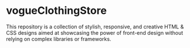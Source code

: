 # vogueClothingStore
This repository is a collection of stylish, responsive, and creative HTML &amp; CSS designs aimed at showcasing the power of front-end design without relying on complex libraries or frameworks.
